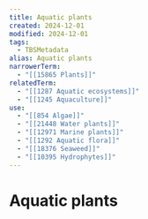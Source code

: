 ```yaml
---
title: Aquatic plants
created: 2024-12-01
modified: 2024-12-01
tags:
  - TBSMetadata
alias: Aquatic plants
narrowerTerm:
  - "[[15865 Plants]]"
relatedTerm:
  - "[[1287 Aquatic ecosystems]]"
  - "[[1245 Aquaculture]]"
use:
  - "[[854 Algae]]"
  - "[[21448 Water plants]]"
  - "[[12971 Marine plants]]"
  - "[[1292 Aquatic flora]]"
  - "[[18376 Seaweed]]"
  - "[[10395 Hydrophytes]]"
---
```

# Aquatic plants
